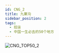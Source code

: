 ```yaml
---
id: CNG_2
title: 九寨沟
sidebar_position: 2
tags:
  - 拾柒
  - 中国一生必去的50个地方
---
```

![CNG_TOP50_2](/img/love/CNG_TOP50/2.jpeg)

